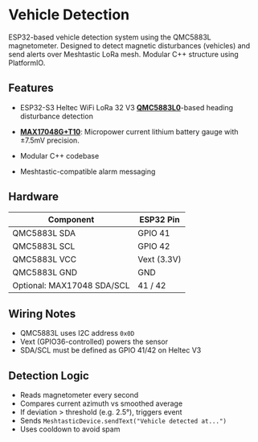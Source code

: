 # Vehicle Detection

ESP32-based vehicle detection system using the QMC5883L magnetometer. Designed to detect magnetic disturbances (vehicles) and send alerts over Meshtastic LoRa mesh. Modular C++ structure using PlatformIO.

## Features

- ESP32-S3 Heltec WiFi LoRa 32 V3
**[QMC5883L0](https://www.amazon.com/-/es/QMC5883L-magn%C3%A9tico-electr%C3%B3nica-compatible-HMC5883L/dp/B008V9S64E/ref=sims_dp_d_dex-popular-subs-t2-v7_d_sccl_2_1/145-5063194-9708904?pd_rd_w=SwBQT&content-id=amzn1.sym.77af0fca-e4b3-4b62-98e0-b6b037709806&pf_rd_p=77af0fca-e4b3-4b62-98e0-b6b037709806&pf_rd_r=RC6CHMCQRYYAXN9TZNCX&pd_rd_wg=7EkFu&pd_rd_r=1971c322-d845-4361-8f9d-ab658386a9ae&pd_rd_i=B008V9S64E&psc=1)**-based heading disturbance detection

- **[MAX17048G+T10](https://www.mouser.com/datasheet/2/609/MAX17048_MAX17049-3469099.pdf)**: Micropower current lithium battery gauge with ±7.5mV precision.
- Modular C++ codebase
- Meshtastic-compatible alarm messaging

## Hardware

| Component                        | ESP32 Pin   |
|----------------------------------|-------------|
| QMC5883L SDA                     | GPIO 41     |
| QMC5883L SCL                     | GPIO 42     |
| QMC5883L VCC                     | Vext (3.3V) |
| QMC5883L GND                     | GND         |
| Optional: MAX17048 SDA/SCL      | 41 / 42     |

## Wiring Notes

- QMC5883L uses I2C address `0x0D`
- Vext (GPIO36-controlled) powers the sensor
- SDA/SCL must be defined as GPIO 41/42 on Heltec V3


## Detection Logic

- Reads magnetometer every second
- Compares current azimuth vs smoothed average
- If deviation > threshold (e.g. 2.5°), triggers event
- Sends `MeshtasticDevice.sendText("Vehicle detected at...")`
- Uses cooldown to avoid spam
